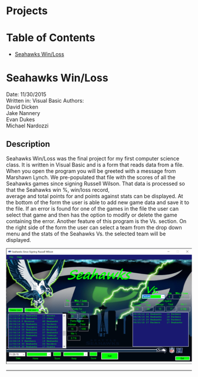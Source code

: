 # Projects

# Table of Contents
* [Seahawks Win/Loss](#Seahawks-Win/Loss)

# Seahawks Win/Loss
Date: 11/30/2015  
Written in: Visual Basic
Authors:   
David Dicken  
Jake Nannery  
Evan Dukes  
Michael Nardozzi  

## Description
Seahawks Win/Loss was the final project for my first computer science class. It is written in Visual Basic and is a form that reads data from a file.  
When you open the program you will be greeted with a message from Marshawn Lynch.
We pre-populated that file with the scores of all the Seahawks games since signing Russell Wilson. That data is processed so that the Seahawks win %, win/loss record,  
average and total points for and points against stats can be displayed.
At the bottom of the form the user is able to add new game data and save it to the file. If an error is found for one of the games in the file the user can select that game and then has the option to modify or delete the game containing the error.
Another feature of this program is the Vs. section. On the right side of the form the user can select a team from the drop down menu and the stats of the Seahawks Vs. the selected team will be displayed.


 ![](/Assets/SeahawksWinLoss.PNG)  
 ____________
 
